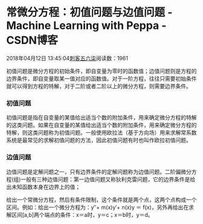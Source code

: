 # 常微分方程：初值问题与边值问题 - Machine Learning with Peppa - CSDN博客





2018年04月12日 13:45:04[刺客五六柒](https://me.csdn.net/qq_39521554)阅读数：1961








初值问题是微分方程的初始条件，即自变量为零时的函数值；边值问题则是方程的边界条件，即自变量取某一值对应的函数值。对于一阶方程，往往只需要初始条件就可以得到方程的特解，对于二阶或者二阶以上的微分方程，则需要边界条件。

### 初值问题

初值问题是指在自变量的某值给出适当个数的附加条件，用来确定微分方程的特解的这类问题。如果在自变量的某值给出适当个数的附加条件，用来确定微分方程的特解，则这类问题称为初值问题。一般使用欧拉法（基于方向场）用来求解常系数系统是最常见的求解初值问题的方法，因此初值问题有时也叫作欧拉初值问题。

### 边值问题

边值问题是定解问题之一，只有边界条件的定解问题称为边值问题。二阶偏微分方程(组)一般有三种边值问题：第一边值问题又称狄利克雷问题，它的边界条件是给出未知函数本身在边界上的值；


给出一个常微分方程，然后有条件限制，这个条件就是两个点，这两个点构成一个区间。例如：给出一个微分方程为：y″+ m(x)y′+ n(x)y ＝ f(x)，另外再给出在求解区间[a,b]两个端点的条件：x＝a时，y＝c；x＝b时，y＝d。




